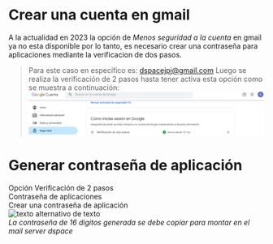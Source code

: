 # Crear una cuenta en gmail
A la actualidad en 2023 la opción de *Menos seguridad a la cuenta* en gmail ya no esta disponible por lo tanto, es necesario crear una contraseña para aplicaciones mediante la verificacion de dos pasos.
> Para este caso en específico es: dspacejpi@gmail.com
> Luego se realiza la verificación de 2 pasos hasta tener activa esta opción como se muestra a continuación:
![texto alternativo de texto](./Imagenes/Verificacion2.PNG)
# Generar contraseña de aplicación
Opción Verificación de 2 pasos \
Contraseña de aplicaciones\
Crear una contraseña de aplicación \
![texto alternativo de texto](./Imagenes/contraseña.PNG) \
*La contraseña de 16 digitos generada se debe copiar para montar en el mail server dspace*
